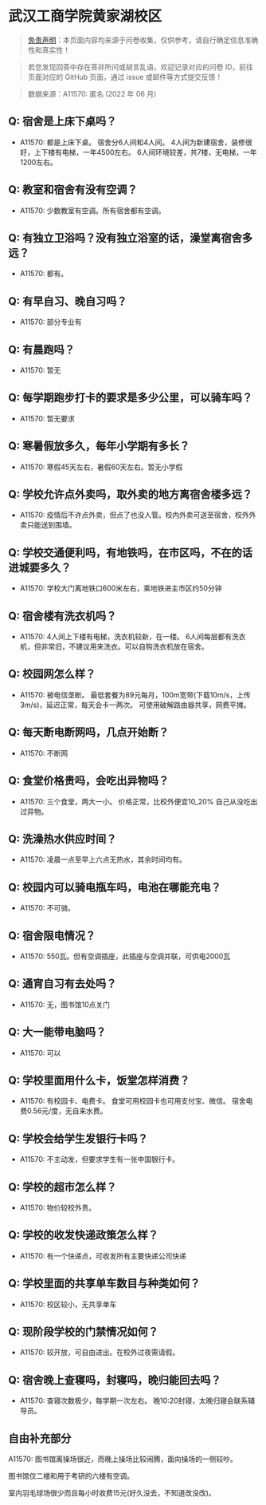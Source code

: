# 武汉工商学院黄家湖校区

> [免责声明](https://colleges.chat/#_3)：本页面内容均来源于问卷收集，仅供参考，请自行确定信息准确性和真实性！

> 若您发现回答中存在答非所问或胡言乱语，欢迎记录对应的问卷 ID，前往页面对应的 GitHub 页面，通过 issue 或邮件等方式提交反馈！

> 数据来源：A11570: 匿名 (2022 年 06 月)

## Q: 宿舍是上床下桌吗？

- A11570: 都是上床下桌。
宿舍分6人间和4人间。
4人间为新建宿舍，装修很好，上下楼有电梯，一年4500左右。
6人间环境较差，共7楼，无电梯，一年1200左右。

## Q: 教室和宿舍有没有空调？

- A11570: 少数教室有空调。所有宿舍都有空调。

## Q: 有独立卫浴吗？没有独立浴室的话，澡堂离宿舍多远？

- A11570: 都有。

## Q: 有早自习、晚自习吗？

- A11570: 部分专业有

## Q: 有晨跑吗？

- A11570: 暂无

## Q: 每学期跑步打卡的要求是多少公里，可以骑车吗？

- A11570: 暂无要求

## Q: 寒暑假放多久，每年小学期有多长？

- A11570: 寒假45天左右，暑假60天左右。暂无小学假

## Q: 学校允许点外卖吗，取外卖的地方离宿舍楼多远？

- A11570: 疫情后不许点外卖，但点了也没人管。校内外卖可送至宿舍，校外外卖只能送到围墙。

## Q: 学校交通便利吗，有地铁吗，在市区吗，不在的话进城要多久？

- A11570: 学校大门离地铁口600米左右，乘地铁进主市区约50分钟

## Q: 宿舍楼有洗衣机吗？

- A11570: 4人间上下楼有电梯，洗衣机较新，在一楼。
6人间每层都有洗衣机，但非常旧，不建议用来洗衣。可以自购洗衣机放在宿舍。

## Q: 校园网怎么样？

- A11570: 被电信垄断。
最低套餐为89元每月，100m宽带(下载10m/s，上传3m/s)，延迟正常，每天会卡一两次。
可使用破解路由器共享，网费平摊。

## Q: 每天断电断网吗，几点开始断？

- A11570: 不断网

## Q: 食堂价格贵吗，会吃出异物吗？

- A11570: 三个食堂，两大一小。
价格正常，比校外便宜10\_20%
自己从没吃出过异物。

## Q: 洗澡热水供应时间？

- A11570: 凌晨一点至早上六点无热水，其余时间均有。

## Q: 校园内可以骑电瓶车吗，电池在哪能充电？

- A11570: 不可骑。

## Q: 宿舍限电情况？

- A11570: 550瓦。但有空调插座，此插座与空调并联，可供电2000瓦

## Q: 通宵自习有去处吗？

- A11570: 无，图书馆10点关门

## Q: 大一能带电脑吗？

- A11570: 可以

## Q: 学校里面用什么卡，饭堂怎样消费？

- A11570: 有校园卡、电费卡。
食堂可用校园卡也可用支付宝、微信。
宿舍电费0.56元/度，无自来水费。

## Q: 学校会给学生发银行卡吗？

- A11570: 不主动发，但要求学生有一张中国银行卡。

## Q: 学校的超市怎么样？

- A11570: 物价较校外贵。

## Q: 学校的收发快递政策怎么样？

- A11570: 有一个快递点，可收发所有主要快递公司快递

## Q: 学校里面的共享单车数目与种类如何？

- A11570: 校区较小，无共享单车

## Q: 现阶段学校的门禁情况如何？

- A11570: 较开放，可自由进出。在校外过夜需请假。

## Q: 宿舍晚上查寝吗，封寝吗，晚归能回去吗？

- A11570: 查寝次数极少，每学期一次左右。
晚10:20封寝，太晚归寝会联系辅导员。

## 自由补充部分

A11570: 图书馆离操场很近，而晚上操场比较闹腾，面向操场的一侧较吵。

图书馆仅二楼和用于考研的六楼有空调。

室内羽毛球场很少而且每小时收费15元(好久没去，不知道改没改)。